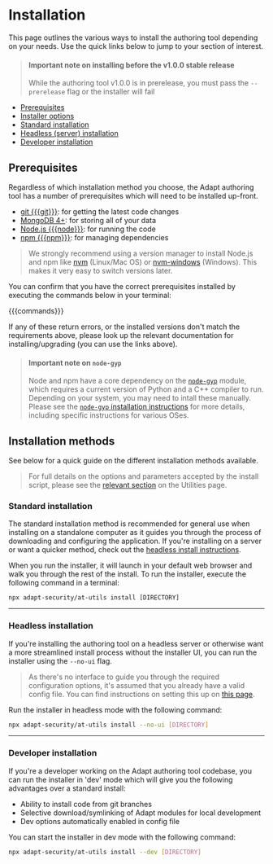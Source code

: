 # Installation

This page outlines the various ways to install the authoring tool depending on your needs. Use the quick links below to jump to your section of interest.

> #### Important note on installing before the v1.0.0 stable release
> While the authoring tool v1.0.0 is in prerelease, you must pass the `--prerelease` flag or the installer will fail

- [Prerequisites](#prerequisites)
- [Installer options](#installer-options)
- [Standard installation](#standard-installation)
- [Headless (server) installation](#headless-installation)
- [Developer installation](#developer-installation)

## Prerequisites

Regardless of which installation method you choose, the Adapt authoring tool has a number of prerequisites which will need to be installed up-front.

- [git {{{git}}}](https://git-scm.com/downloads): for getting the latest code changes
- [MongoDB 4+](https://www.mongodb.com/try/download/community): for storing all of your data
- [Node.js {{{node}}}](https://nodejs.org/en/download/): for running the code
- [npm {{{npm}}}](https://nodejs.org/en/download/): for managing dependencies

> We strongly recommend using a version manager to install Node.js and npm like [nvm](https://github.com/nvm-sh/nvm) (Linux/Mac OS) or [nvm-windows](https://github.com/coreybutler/nvm-windows) (Windows). This makes it very easy to switch versions later.

You can confirm that you have the correct prerequisites installed by executing the commands below in your terminal:

{{{commands}}}

If any of these return errors, or the installed versions don't match the requirements above, please look up the relevant documentation for installing/upgrading (you can use the links above).

> #### Important note on `node-gyp`
> Node and npm have a core dependency on the [`node-gyp`](https://github.com/nodejs/node-gyp) module, which requires a current version of Python and a C++ compiler to run. Depending on your system, you may need to intall these manually. Please see the [`node-gyp` installation instructions](https://github.com/nodejs/node-gyp#installation) for more details, including specific instructions for various OSes.

## Installation methods

See below for a quick guide on the different installation methods available.

> For full details on the options and parameters accepted by the install script, please see the [relevant section](at-utils?id=install) on the Utilities page.

### Standard installation

The standard installation method is recommended for general use when installing on a standalone computer as it guides you through the process of downloading and configuring the application. If you're installing on a server or want a quicker method, check out the [headless install instructions](#headless-installation).

When you run the installer, it will launch in your default web browser and walk you through the rest of the install. To run the installer, execute the following command in a terminal:
```
npx adapt-security/at-utils install [DIRECTORY]
```

***

### Headless installation

If you're installing the authoring tool on a headless server or otherwise want a more streamlined install process without the installer UI, you can run the installer using the `--no-ui` flag.

> As there's no interface to guide you through the required configuration options, it's assumed that you already have a valid config file. You can find instructions on setting this up on [this page](configure-environment).

Run the installer in headless mode with the following command:
```bash
npx adapt-security/at-utils install --no-ui [DIRECTORY]
```

***

### Developer installation

If you're a developer working on the Adapt authoring tool codebase, you can run the installer in 'dev' mode which will give you the following advantages over a standard install:

- Ability to install code from git branches
- Selective download/symlinking of Adapt modules for local development
- Dev options automatically enabled in config file

You can start the installer in dev mode with the following command:
```bash
npx adapt-security/at-utils install --dev [DIRECTORY]

```